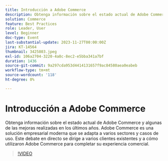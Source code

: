 ```yaml
---
title: Introducción a Adobe Commerce
description: Obtenga información sobre el estado actual de Adobe Commerce y algunas de las mejoras realizadas en los últimos años. Adobe Commerce es una solución empresarial moderna que se adapta a varios sectores y casos de uso. Este debate en directo se dirige a varios clientes existentes y a cómo utilizaron Adobe Commerce para completar su experiencia comercial.
solution: Commerce
feature: Best Practices
role: Leader, User
level: Beginner
doc-type: Event
last-substantial-update: 2023-11-27T00:00:00Z
jira: KT-14564
thumbnail: 3425803.jpeg
exl-id: 106a2704-3220-4a8c-8ec2-e5bba341a7bf
duration: 1436
source-git-commit: 9a297cda953d4414131657f9ac84580aea0eabeb
workflow-type: tm+mt
source-wordcount: '118'
ht-degree: 0%

---
```


# Introducción a Adobe Commerce

Obtenga información sobre el estado actual de Adobe Commerce y algunas de las mejoras realizadas en los últimos años. Adobe Commerce es una solución empresarial moderna que se adapta a varios sectores y casos de uso. Este debate en directo se dirige a varios clientes existentes y a cómo utilizaron Adobe Commerce para completar su experiencia comercial.

>[!VIDEO](https://video.tv.adobe.com/v/3425803/?learn=on)
